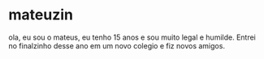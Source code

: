 # mateuzin
ola, eu sou o mateus, eu tenho 15 anos e sou muito legal e humilde. 
Entrei no finalzinho desse ano em um novo colegio e fiz novos amigos. 
